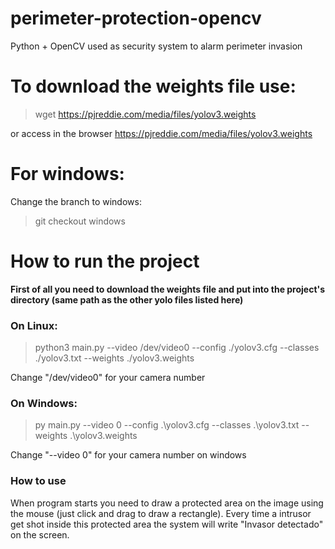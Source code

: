 # perimeter-protection-opencv
Python + OpenCV used as security system to alarm perimeter invasion

# To download the weights file use:

> wget https://pjreddie.com/media/files/yolov3.weights

or access in the browser
https://pjreddie.com/media/files/yolov3.weights


# For windows:

Change the branch to windows:

> git checkout windows


# How to run the project

<b>First of all you need to download the weights file and put into the project's directory (same path as the other yolo files listed here)</b>

### On Linux:

> python3 main.py --video /dev/video0 --config ./yolov3.cfg --classes ./yolov3.txt --weights ./yolov3.weights

Change "/dev/video0" for your camera number

### On Windows:

> py main.py --video 0 --config .\yolov3.cfg --classes .\yolov3.txt --weights .\yolov3.weights

Change "--video 0" for your camera number on windows


### How to use

When program starts you need to draw a protected area on the image using the mouse (just click and drag to draw a rectangle).
Every time a intrusor get shot inside this protected area the system will write "Invasor detectado" on the screen.
